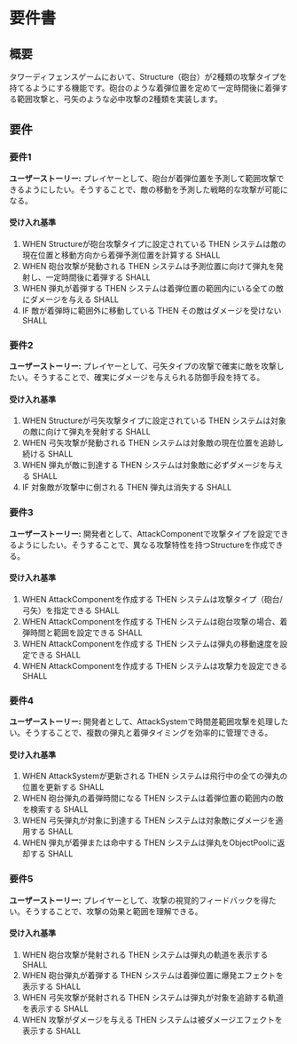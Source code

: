 # 要件書

## 概要

タワーディフェンスゲームにおいて、Structure（砲台）が2種類の攻撃タイプを持てるようにする機能です。砲台のような着弾位置を定めて一定時間後に着弾する範囲攻撃と、弓矢のような必中攻撃の2種類を実装します。

## 要件

### 要件1

**ユーザーストーリー:** プレイヤーとして、砲台が着弾位置を予測して範囲攻撃できるようにしたい。そうすることで、敵の移動を予測した戦略的な攻撃が可能になる。

#### 受け入れ基準

1. WHEN Structureが砲台攻撃タイプに設定されている THEN システムは敵の現在位置と移動方向から着弾予測位置を計算する SHALL
2. WHEN 砲台攻撃が発動される THEN システムは予測位置に向けて弾丸を発射し、一定時間後に着弾する SHALL
3. WHEN 弾丸が着弾する THEN システムは着弾位置の範囲内にいる全ての敵にダメージを与える SHALL
4. IF 敵が着弾時に範囲外に移動している THEN その敵はダメージを受けない SHALL

### 要件2

**ユーザーストーリー:** プレイヤーとして、弓矢タイプの攻撃で確実に敵を攻撃したい。そうすることで、確実にダメージを与えられる防御手段を持てる。

#### 受け入れ基準

1. WHEN Structureが弓矢攻撃タイプに設定されている THEN システムは対象の敵に向けて弾丸を発射する SHALL
2. WHEN 弓矢攻撃が発動される THEN システムは対象敵の現在位置を追跡し続ける SHALL
3. WHEN 弾丸が敵に到達する THEN システムは対象敵に必ずダメージを与える SHALL
4. IF 対象敵が攻撃中に倒される THEN 弾丸は消失する SHALL

### 要件3

**ユーザーストーリー:** 開発者として、AttackComponentで攻撃タイプを設定できるようにしたい。そうすることで、異なる攻撃特性を持つStructureを作成できる。

#### 受け入れ基準

1. WHEN AttackComponentを作成する THEN システムは攻撃タイプ（砲台/弓矢）を指定できる SHALL
2. WHEN AttackComponentを作成する THEN システムは砲台攻撃の場合、着弾時間と範囲を設定できる SHALL
3. WHEN AttackComponentを作成する THEN システムは弾丸の移動速度を設定できる SHALL
4. WHEN AttackComponentを作成する THEN システムは攻撃力を設定できる SHALL

### 要件4

**ユーザーストーリー:** 開発者として、AttackSystemで時間差範囲攻撃を処理したい。そうすることで、複数の弾丸と着弾タイミングを効率的に管理できる。

#### 受け入れ基準

1. WHEN AttackSystemが更新される THEN システムは飛行中の全ての弾丸の位置を更新する SHALL
2. WHEN 砲台弾丸の着弾時間になる THEN システムは着弾位置の範囲内の敵を検索する SHALL
3. WHEN 弓矢弾丸が対象に到達する THEN システムは対象敵にダメージを適用する SHALL
4. WHEN 弾丸が着弾または命中する THEN システムは弾丸をObjectPoolに返却する SHALL

### 要件5

**ユーザーストーリー:** プレイヤーとして、攻撃の視覚的フィードバックを得たい。そうすることで、攻撃の効果と範囲を理解できる。

#### 受け入れ基準

1. WHEN 砲台攻撃が発射される THEN システムは弾丸の軌道を表示する SHALL
2. WHEN 砲台弾丸が着弾する THEN システムは着弾位置に爆発エフェクトを表示する SHALL
3. WHEN 弓矢攻撃が発射される THEN システムは弾丸が対象を追跡する軌道を表示する SHALL
4. WHEN 攻撃がダメージを与える THEN システムは被ダメージエフェクトを表示する SHALL